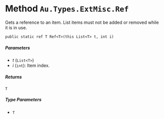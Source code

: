 # Method `Au.Types.ExtMisc.Ref`

Gets a reference to an item. List items must not be added or removed while it is in use.

```
public static ref T Ref<T>(this List<T> t, int i)
```

##### Parameters

- *t*  (`List<T>`)
- *i*  (`int`):
    Item index.

##### Returns

`T`

##### Type Parameters

- `T`